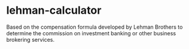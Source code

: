 # lehman-calculator
Based on the compensation formula developed by Lehman Brothers to determine the commission on investment banking or other business brokering services.
